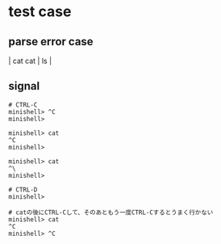 # test case

## parse error case
| cat
cat | ls |

## signal

```
# CTRL-C
minishell> ^C
minishell>

minishell> cat
^C
minishell>

minishell> cat
^\
minishell> 

# CTRL-D
minishell>

# catの後にCTRL-Cして、そのあともう一度CTRL-Cするとうまく行かない
minishell> cat
^C
minishell> ^C
```